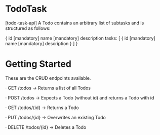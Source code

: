 # TodoTask
[todo-task-api]
A Todo contains an arbitrary list of subtasks and is structured as follows:

 
{
    id [mandatory]
    name [mandatory]
    description
    tasks: [
        {
            id [mandatory]
            name [mandatory]
            description
        }
    ]
}


# Getting Started

These are the CRUD endpoints available.

·         GET /todos → Returns a list of all Todos

·         POST /todos → Expects a Todo (without id) and returns a Todo with id

·         GET /todos/{id} → Returns a Todo

·         PUT /todos/{id} → Overwrites an existing Todo

·         DELETE /todos/{id} → Deletes a Todo

